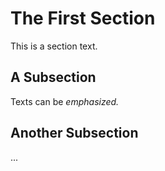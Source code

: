 # The First Section

This is a section text.

## A Subsection

Texts can be <em>emphasized.</em>

## Another Subsection

...